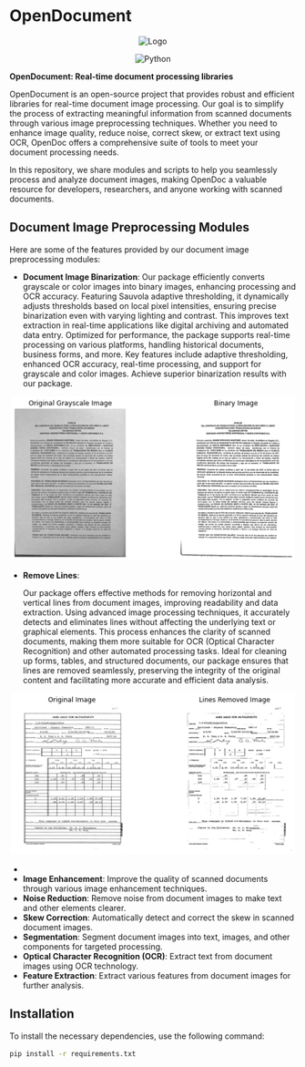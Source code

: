 # OpenDocument

<p align="center">
  <img src="https://github.com/dsabarinathan/OpenDoc/blob/master/logo/open-document-analysis-high-resolution-logo-transparent%20(1).png" alt="Logo" width="200">
</p>

<p align="center">
  <img src="https://img.shields.io/badge/language-python-blue.svg" alt="Python">
</p>

**OpenDocument: Real-time document processing libraries**

OpenDocument is an open-source project that provides robust and efficient libraries for real-time document image processing. Our goal is to simplify the process of extracting meaningful information from scanned documents through various image preprocessing techniques. Whether you need to enhance image quality, reduce noise, correct skew, or extract text using OCR, OpenDoc offers a comprehensive suite of tools to meet your document processing needs.

In this repository, we share modules and scripts to help you seamlessly process and analyze document images, making OpenDoc a valuable resource for developers, researchers, and anyone working with scanned documents.

## Document Image Preprocessing Modules

Here are some of the features provided by our document image preprocessing modules:

- **Document Image Binarization**:
  Our package efficiently converts grayscale or color images into binary images, enhancing processing and OCR accuracy. Featuring Sauvola adaptive thresholding, it dynamically adjusts thresholds based on local pixel intensities, ensuring precise binarization even with varying lighting and contrast. This improves text extraction in real-time applications like digital archiving and automated data entry. Optimized for performance, the package supports real-time processing on various platforms, handling historical documents, business forms, and more. Key features include adaptive thresholding, enhanced OCR accuracy, real-time processing, and support for grayscale and color images. Achieve superior binarization results with our package.

  
<p align="center">
  <img src="https://github.com/dsabarinathan/OpenDocument/blob/master/example/sample_output_binary.png" alt="Logo" width="500">
</p>

- **Remove Lines**:

  Our package offers effective methods for removing horizontal and vertical lines from document images, improving readability and data extraction. Using advanced image processing techniques, it accurately detects and eliminates lines without affecting the underlying text or graphical elements. This process enhances the clarity of scanned documents, making them more suitable for OCR (Optical Character Recognition) and other automated processing tasks. Ideal for cleaning up forms, tables, and structured documents, our package ensures that lines are removed seamlessly, preserving the integrity of the original content and facilitating more accurate and efficient data analysis.

<p align="center">
  <img src="https://github.com/dsabarinathan/OpenDocument/blob/master/example/lines_removed.png" alt="Logo" width="500">
</p>

- 
- **Image Enhancement**: Improve the quality of scanned documents through various image enhancement techniques.
- **Noise Reduction**: Remove noise from document images to make text and other elements clearer.
- **Skew Correction**: Automatically detect and correct the skew in scanned document images.
- **Segmentation**: Segment document images into text, images, and other components for targeted processing.
- **Optical Character Recognition (OCR)**: Extract text from document images using OCR technology.
- **Feature Extraction**: Extract various features from document images for further analysis.

## Installation

To install the necessary dependencies, use the following command:

```bash
pip install -r requirements.txt
